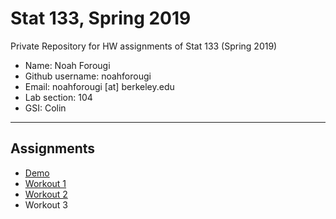 # Stat 133, Spring 2019

Private Repository for HW assignments of Stat 133 (Spring 2019)

- Name: Noah Forougi
- Github username: noahforougi
- Email: noahforougi [at] berkeley.edu
- Lab section: 104
- GSI: Colin

-----

## Assignments

- [Demo](demo)
- [Workout 1](https://github.com/stat133-sp19/hw-stat133-noahforougi/tree/master/workout01)
- [Workout 2](https://github.com/stat133-sp19/hw-stat133-noahforougi/blob/master/Workout02-Noah-Forougi/workout02app-noah-forougi.R)
- Workout 3

